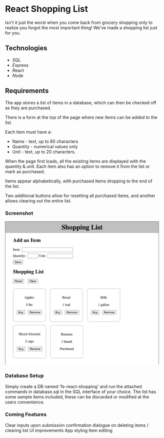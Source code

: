 # React Shopping List

Isn't it just the worst when you come back from grocery shopping only to realize you forgot the most important thing! We've made a shopping list just for you.

## Technologies

- *S*QL
- *E*xpress
- *R*eact
- *N*ode

## Requirements

The app stores a list of items in a database, which can then be checked off as they are purchased. 

There is a form at the top of the page where new items can be added to the list.

Each item must have a:

- Name - text, up to 80 characters
- Quantity - numerical values only
- Unit - text, up to 20 characters.

When the page first loads, all the existing items are displayed with the quantity & unit. Each item also has an option to remove it from the list or mark as purchased.  

Items appear alphabetically, with purchased items dropping to the end of the list.

Two additional buttons allow for resetting all purchased items, and another allows clearing out the entire list.

### Screenshot

![wireframe](wireframe.jpg)

### Database Setup
Simply create a DB named 'fs-react-shopping' and run the attached commands in database.sql in the SQL interface of your choice. The list has some sample items included, these can be discarded or modified at the users convenience.


### Coming Features
Clear inputs upon submission
confirmation dialogue on deleting items / clearing list
UI improvements
App styling
Item editing

